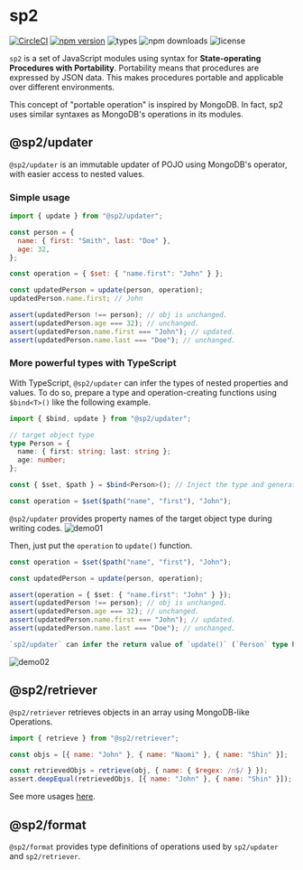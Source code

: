 # sp2

[![CircleCI](https://img.shields.io/circleci/project/github/phenyl-js/sp2/master.svg?style=flat)](https://circleci.com/gh/phenyl-js/sp2/tree/master)
[![npm version](https://img.shields.io/npm/v/@sp2/updater.svg?style=flat)](https://www.npmjs.com/package/@sp2/updater)
![types](https://img.shields.io/npm/types/@sp2/updater.svg?style=flat)
![npm downloads](https://img.shields.io/npm/dm/@sp2/updater.svg?style=flat)
![license](https://img.shields.io/npm/l/@sp2/updater.svg?style=flat)

`sp2` is a set of JavaScript modules using syntax for **State-operating Procedures with Portability**.
Portability means that procedures are expressed by JSON data. This makes procedures portable and applicable over different environments.

This concept of "portable operation" is inspired by MongoDB. In fact, sp2 uses similar syntaxes as MongoDB's operations in its modules.

## @sp2/updater

`@sp2/updater` is an immutable updater of POJO using MongoDB's operator, with easier access to nested values.

### Simple usage

```js
import { update } from "@sp2/updater";

const person = {
  name: { first: "Smith", last: "Doe" },
  age: 32,
};

const operation = { $set: { "name.first": "John" } };

const updatedPerson = update(person, operation);
updatedPerson.name.first; // John

assert(updatedPerson !== person); // obj is unchanged.
assert(updatedPerson.age === 32); // unchanged.
assert(updatedPerson.name.first === "John"); // updated.
assert(updatedPerson.name.last === "Doe"); // unchanged.
```

### More powerful types with TypeScript

With TypeScript, `@sp2/updater` can infer the types of nested properties and values.
To do so, prepare a type and operation-creating functions using `$bind<T>()` like the following example.

```ts
import { $bind, update } from "@sp2/updater";

// target object type
type Person = {
  name: { first: string; last: string };
  age: number;
};

const { $set, $path } = $bind<Person>(); // Inject the type and generate operation-creating functions.

const operation = $set($path("name", "first"), "John");
```

`@sp2/updater` provides property names of the target object type during writing codes.
![demo01](https://user-images.githubusercontent.com/196333/51425391-e6e6e900-1c1e-11e9-8a23-bc3557f00ade.gif)

Then, just put the `operation` to `update()` function.

```ts
const operation = $set($path("name", "first"), "John");

const updatedPerson = update(person, operation);

assert(operation = { $set: { "name.first": "John" } });
assert(updatedPerson !== person); // obj is unchanged.
assert(updatedPerson.age === 32); // unchanged.
assert(updatedPerson.name.first === "John"); // updated.
assert(updatedPerson.name.last === "Doe"); // unchanged.

`sp2/updater` can infer the return value of `update()` (`Person` type here).
```

![demo02](https://user-images.githubusercontent.com/196333/51425384-c028b280-1c1e-11e9-92b3-c5f24b322b9b.gif)

## @sp2/retriever

`@sp2/retriever` retrieves objects in an array using MongoDB-like Operations.

```js
import { retrieve } from "@sp2/retriever";

const objs = [{ name: "John" }, { name: "Naomi" }, { name: "Shin" }];

const retrievedObjs = retrieve(obj, { name: { $regex: /n$/ } });
assert.deepEqual(retrievedObjs, [{ name: "John" }, { name: "Shin" }]);
```

See more usages [here]().

## @sp2/format

`@sp2/format` provides type definitions of operations used by `sp2/updater` and `sp2/retriever`.
